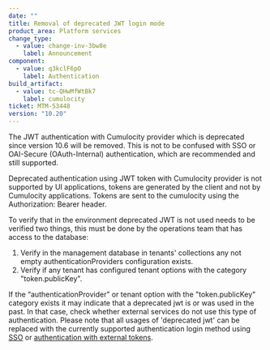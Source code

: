 ```yaml
---
date: ""
title: Removal of deprecated JWT login mode
product_area: Platform services
change_type:
  - value: change-inv-3bw8e
    label: Announcement
component:
  - value: q3kclF6pO
    label: Authentication
build_artifact:
  - value: tc-QHwMfWtBk7
    label: cumulocity
ticket: MTM-53448
version: "10.20"
---
```

The JWT authentication with Cumulocity provider which is deprecated since version 10.6 will be removed.
This is not to be confused with SSO or OAI-Secure (OAuth-Internal) authentication, which are recommended and still supported.

Deprecated authentication using JWT token with Cumulocity provider is not supported by UI applications, tokens are generated by the client and not by Cumulocity applications.
Tokens are sent to the cumulocity using the Authorization: Bearer header.

To verify that in the environment deprecated JWT is not used needs to be verified two things, this must be done by the operations team that has access to the database:

1. Verify in the management database in tenants' collections any not empty authenticationProviders configuration exists.
2. Verify if any tenant has configured tenant options with the category "token.publicKey".

If the “authenticationProvider” or tenant option with the "token.publicKey" category exists it may indicate that a deprecated jwt is or was used in the past.
In that case, check whether external services do not use this type of authentication.
Please note that all usages of 'deprecated jwt' can be replaced with the currently supported authentication login method
using [SSO](https://cumulocity.com/guides/users-guide/administration/#configuring-single-sign-on) or [authentication with external tokens](https://cumulocity.com/guides/users-guide/administration/#configuring-authentication-with-oauth2-access-tokens-from-authorization-servers).